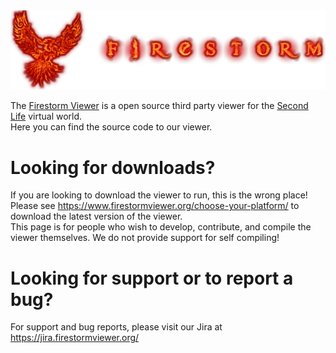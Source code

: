 <picture>
  <source media="(prefers-color-scheme: dark)" srcset="images/firestorm_readme_dark.png">
  <source media="(prefers-color-scheme: light)" srcset="images/firestorm_readme_light.png">
  <img alt="Second Life Logo" src="images/firestorm_readme_light.png"> <!-- Assume light theme -->
</picture>

The [Firestorm Viewer](https://www.firestormviewer.org) is a open source third party viewer for the [Second Life](https://secondlife.com/) virtual world.<br/>
Here you can find the source code to our viewer.

# Looking for downloads?
If you are looking to download the viewer to run, this is the wrong place!<br/>
Please see https://www.firestormviewer.org/choose-your-platform/ to download the latest version of the viewer.<br/>
This page is for people who wish to develop, contribute, and compile the viewer themselves. We do not provide support for self compiling!

# Looking for support or to report a bug?
For support and bug reports, please visit our Jira at https://jira.firestormviewer.org/
